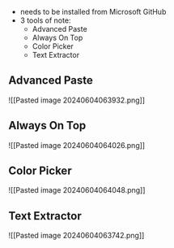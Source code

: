 - needs to be installed from Microsoft GitHub
- 3 tools of note:
	- Advanced Paste
	- Always On Top
	- Color Picker
	- Text Extractor
## Advanced Paste
![[Pasted image 20240604063932.png]]
## Always On Top
![[Pasted image 20240604064026.png]]
## Color Picker
![[Pasted image 20240604064048.png]]


## Text Extractor
![[Pasted image 20240604063742.png]]